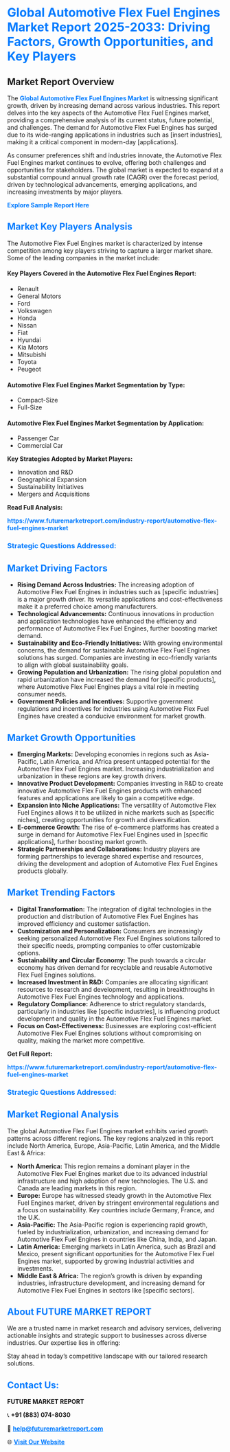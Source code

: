 <h1 style="color: #007BFF;">Global Automotive Flex Fuel Engines Market Report 2025-2033: Driving Factors, Growth Opportunities, and Key Players</h1>

<section id="overview">
<h2>Market Report Overview</h2>
<p>The <a href="https://www.futuremarketreport.com/industry-report/automotive-flex-fuel-engines-market" style="color: #007BFF; text-decoration: none;"><strong>Global Automotive Flex Fuel Engines Market</strong></a> is witnessing significant growth, driven by increasing demand across various industries. This report delves into the key aspects of the Automotive Flex Fuel Engines market, providing a comprehensive analysis of its current status, future potential, and challenges. The demand for Automotive Flex Fuel Engines has surged due to its wide-ranging applications in industries such as [insert industries], making it a critical component in modern-day [applications].</p>
<p>As consumer preferences shift and industries innovate, the Automotive Flex Fuel Engines market continues to evolve, offering both challenges and opportunities for stakeholders. The global market is expected to expand at a substantial compound annual growth rate (CAGR) over the forecast period, driven by technological advancements, emerging applications, and increasing investments by major players.</p>
</section>

<section id="overview">
<p><a href="https://www.futuremarketreport.com/request-sample/reportId=108744" style="color: #007BFF; text-decoration: none;"><strong>Explore Sample Report Here</strong></a></p>
</section>

<section id="key-players">
<h2 style="color: #007BFF;">Market Key Players Analysis</h2>
<p>The Automotive Flex Fuel Engines market is characterized by intense competition among key players striving to capture a larger market share. Some of the leading companies in the market include:</p>
<h4>Key Players Covered in the Automotive Flex Fuel Engines Report:</h4>
<ul><li>Renault</li><li>General Motors</li><li>Ford</li><li>Volkswagen</li><li>Honda</li><li>Nissan</li><li>Fiat</li><li>Hyundai</li><li>Kia Motors</li><li>Mitsubishi</li><li>Toyota</li><li>Peugeot</li></ul>
<h4>Automotive Flex Fuel Engines Market Segmentation by Type:</h4>
<ul><li>Compact-Size</li><li>Full-Size</li></ul>

<h4>Automotive Flex Fuel Engines Market Segmentation by Application:</h4>
<ul><li>Passenger Car</li><li>Commercial Car</li></ul>
<p><strong>Key Strategies Adopted by Market Players:</strong></p>
<ul>
<li>Innovation and R&D</li>
<li>Geographical Expansion</li>
<li>Sustainability Initiatives</li>
<li>Mergers and Acquisitions</li>
</ul>
</section>

<section>
<p><strong>Read Full Analysis: </strong></p><a href="https://www.futuremarketreport.com/industry-report/automotive-flex-fuel-engines-market" style="color: #007BFF; text-decoration: none;"><strong>https://www.futuremarketreport.com/industry-report/automotive-flex-fuel-engines-market</strong></a>
<h3 style="color: #007BFF;">Strategic Questions Addressed:</h3>
</section>

<section id="driving-factors">
<h2 style="color: #007BFF;">Market Driving Factors</h2>
<ul>
<li><strong>Rising Demand Across Industries:</strong> The increasing adoption of Automotive Flex Fuel Engines in industries such as [specific industries] is a major growth driver. Its versatile applications and cost-effectiveness make it a preferred choice among manufacturers.</li>
<li><strong>Technological Advancements:</strong> Continuous innovations in production and application technologies have enhanced the efficiency and performance of Automotive Flex Fuel Engines, further boosting market demand.</li>
<li><strong>Sustainability and Eco-Friendly Initiatives:</strong> With growing environmental concerns, the demand for sustainable Automotive Flex Fuel Engines solutions has surged. Companies are investing in eco-friendly variants to align with global sustainability goals.</li>
<li><strong>Growing Population and Urbanization:</strong> The rising global population and rapid urbanization have increased the demand for [specific products], where Automotive Flex Fuel Engines plays a vital role in meeting consumer needs.</li>
<li><strong>Government Policies and Incentives:</strong> Supportive government regulations and incentives for industries using Automotive Flex Fuel Engines have created a conducive environment for market growth.</li>
</ul>
</section>

<section id="growth-opportunities">
<h2 style="color: #007BFF;">Market Growth Opportunities</h2>
<ul>
<li><strong>Emerging Markets:</strong> Developing economies in regions such as Asia-Pacific, Latin America, and Africa present untapped potential for the Automotive Flex Fuel Engines market. Increasing industrialization and urbanization in these regions are key growth drivers.</li>
<li><strong>Innovative Product Development:</strong> Companies investing in R&D to create innovative Automotive Flex Fuel Engines products with enhanced features and applications are likely to gain a competitive edge.</li>
<li><strong>Expansion into Niche Applications:</strong> The versatility of Automotive Flex Fuel Engines allows it to be utilized in niche markets such as [specific niches], creating opportunities for growth and diversification.</li>
<li><strong>E-commerce Growth:</strong> The rise of e-commerce platforms has created a surge in demand for Automotive Flex Fuel Engines used in [specific applications], further boosting market growth.</li>
<li><strong>Strategic Partnerships and Collaborations:</strong> Industry players are forming partnerships to leverage shared expertise and resources, driving the development and adoption of Automotive Flex Fuel Engines products globally.</li>
</ul>
</section>

<section id="trending-factors">
<h2 style="color: #007BFF;">Market Trending Factors</h2>
<ul>
<li><strong>Digital Transformation:</strong> The integration of digital technologies in the production and distribution of Automotive Flex Fuel Engines has improved efficiency and customer satisfaction.</li>
<li><strong>Customization and Personalization:</strong> Consumers are increasingly seeking personalized Automotive Flex Fuel Engines solutions tailored to their specific needs, prompting companies to offer customizable options.</li>
<li><strong>Sustainability and Circular Economy:</strong> The push towards a circular economy has driven demand for recyclable and reusable Automotive Flex Fuel Engines solutions.</li>
<li><strong>Increased Investment in R&D:</strong> Companies are allocating significant resources to research and development, resulting in breakthroughs in Automotive Flex Fuel Engines technology and applications.</li>
<li><strong>Regulatory Compliance:</strong> Adherence to strict regulatory standards, particularly in industries like [specific industries], is influencing product development and quality in the Automotive Flex Fuel Engines market.</li>
<li><strong>Focus on Cost-Effectiveness:</strong> Businesses are exploring cost-efficient Automotive Flex Fuel Engines solutions without compromising on quality, making the market more competitive.</li>
</ul>
</section>

<section>
<p><strong>Get Full Report: </strong></p><a href="https://www.futuremarketreport.com/industry-report/automotive-flex-fuel-engines-market" style="color: #007BFF; text-decoration: none;"><strong>https://www.futuremarketreport.com/industry-report/automotive-flex-fuel-engines-market</strong></a>
<h3 style="color: #007BFF;">Strategic Questions Addressed:</h3>
</section>


<section id="regional-analysis">
<h2 style="color: #007BFF;">Market Regional Analysis</h2>
<p>The global Automotive Flex Fuel Engines market exhibits varied growth patterns across different regions. The key regions analyzed in this report include North America, Europe, Asia-Pacific, Latin America, and the Middle East & Africa:</p>
<ul>
<li><strong>North America:</strong> This region remains a dominant player in the Automotive Flex Fuel Engines market due to its advanced industrial infrastructure and high adoption of new technologies. The U.S. and Canada are leading markets in this region.</li>
<li><strong>Europe:</strong> Europe has witnessed steady growth in the Automotive Flex Fuel Engines market, driven by stringent environmental regulations and a focus on sustainability. Key countries include Germany, France, and the U.K.</li>
<li><strong>Asia-Pacific:</strong> The Asia-Pacific region is experiencing rapid growth, fueled by industrialization, urbanization, and increasing demand for Automotive Flex Fuel Engines in countries like China, India, and Japan.</li>
<li><strong>Latin America:</strong> Emerging markets in Latin America, such as Brazil and Mexico, present significant opportunities for the Automotive Flex Fuel Engines market, supported by growing industrial activities and investments.</li>
<li><strong>Middle East & Africa:</strong> The region’s growth is driven by expanding industries, infrastructure development, and increasing demand for Automotive Flex Fuel Engines in sectors like [specific sectors].</li>
</ul>
</section>

<footer>
<h2 style="color: #007BFF;">About FUTURE MARKET REPORT</h2>
<p>We are a trusted name in market research and advisory services, delivering actionable insights and strategic support to businesses across diverse industries. Our expertise lies in offering:</p>

<p>Stay ahead in today’s competitive landscape with our tailored research solutions.</p>

<h2 style="color: #007BFF;">Contact Us:</h2>
<p><strong>FUTURE MARKET REPORT</strong></p>
<p>📞 <strong>+91 (883) 074-8030</strong></p>
<p>📧 <strong><a href="mailto:help@futuremarketreport.com" style="color: #007BFF;">help@futuremarketreport.com</a></strong></p>
<p>🌐 <strong><a href="https://www.futuremarketreport.com/" style="color: #007BFF;">Visit Our Website</a></strong></p>
</footer>